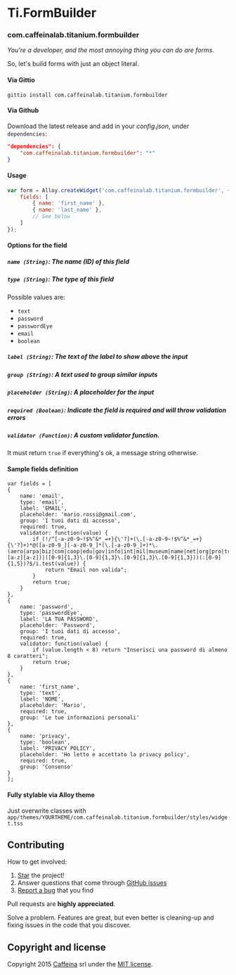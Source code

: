 # Ti.FormBuilder

### com.caffeinalab.titanium.formbuilder

*You're a developer, and the most annoying thing you can do are forms.*

So, let's build forms with just an object literal.

#### Via Gittio

```
gittio install com.caffeinalab.titanium.formbuilder
```

#### Via Github

Download the latest release and add in your *config.json*, under `dependencies`:

```json
"dependencies": {
    "com.caffeinalab.titanium.formbuilder": "*"
}
```

#### Usage

```js
var form = Alloy.createWidget('com.caffeinalab.titanium.formbuilder', {
	fields: [
		{ name: 'first_name' },
		{ name: 'last_name' },
		// See below
	]
});
```

#### Options for the field

##### `name (String)`: The name (ID) of this field

##### `type (String)`: The type of this field

Possible values are:

* `text`
* `password`
* `passwordEye`
* `email`
* `boolean`

##### `label (String)`: The text of the label to show above the input

##### `group (String)`: A text used to group similar inputs

##### `placeholder (String)`: A placeholder for the input

##### `required (Boolean)`: Indicate the field is required and will throw validation errors

##### `validator (Function)`: A custom validator function.

It must return `true` if everything's ok, a message string otherwise.

#### Sample fields definition

```
var fields = [
{
	name: 'email',
	type: 'email',
	label: 'EMAIL',
	placeholder: 'mario.rossi@gmail.com',
	group: 'I tuoi dati di accesso',
	required: true,
	validator: function(value) {
		if (!/^[-a-z0-9~!$%^&*_=+}{\'?]+(\.[-a-z0-9~!$%^&*_=+}{\'?]+)*@([a-z0-9_][-a-z0-9_]*(\.[-a-z0-9_]+)*\.(aero|arpa|biz|com|coop|edu|gov|info|int|mil|museum|name|net|org|pro|travel|mobi|[a-z][a-z])|([0-9]{1,3}\.[0-9]{1,3}\.[0-9]{1,3}\.[0-9]{1,3}))(:[0-9]{1,5})?$/i.test(value)) {
			return "Email non valida";
		}
		return true;
	}
},
{
	name: 'password',
	type: 'passwordEye',
	label: 'LA TUA PASSWORD',
	placeholder: 'Password',
	group: 'I tuoi dati di accesso',
	required: true,
	validator: function(value) {
		if (value.length < 8) return "Inserisci una password di almeno 8 caratteri";
		return true;
	}
},
{
	name: 'first_name',
	type: 'text',
	label: 'NOME',
	placeholder: 'Mario',
	required: true,
	group: 'Le tue informazioni personali'
},
{
	name: 'privacy',
	type: 'boolean',
	label: 'PRIVACY POLICY',
	placeholder: 'Ho letto e accettato la privacy policy',
	required: true,
	group: 'Consenso'
}
];
```

#### Fully stylable via Alloy theme

Just overwrite classes with `app/themes/YOURTHEME/com.caffeinalab.titanium.formbuilder/styles/widget.tss`

## Contributing

How to get involved:

1. [Star](https://github.com/CaffeinaLab/Ti.FormBuilder/stargazers) the project!
2. Answer questions that come through [GitHub issues](https://github.com/CaffeinaLab/Ti.FormBuilder/issues?state=open)
3. [Report a bug](https://github.com/CaffeinaLab/Ti.FormBuilder/issues/new) that you find

Pull requests are **highly appreciated**.

Solve a problem. Features are great, but even better is cleaning-up and fixing issues in the code that you discover.

## Copyright and license

Copyright 2015 [Caffeina](http://caffeinalab.com) srl under the [MIT license](LICENSE).

